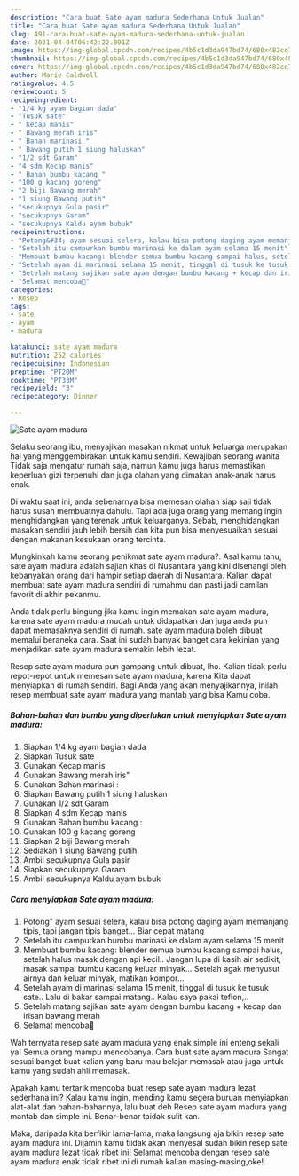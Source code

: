 ```yaml
---
description: "Cara buat Sate ayam madura Sederhana Untuk Jualan"
title: "Cara buat Sate ayam madura Sederhana Untuk Jualan"
slug: 491-cara-buat-sate-ayam-madura-sederhana-untuk-jualan
date: 2021-04-04T06:42:22.091Z
image: https://img-global.cpcdn.com/recipes/4b5c1d3da947bd74/680x482cq70/sate-ayam-madura-foto-resep-utama.jpg
thumbnail: https://img-global.cpcdn.com/recipes/4b5c1d3da947bd74/680x482cq70/sate-ayam-madura-foto-resep-utama.jpg
cover: https://img-global.cpcdn.com/recipes/4b5c1d3da947bd74/680x482cq70/sate-ayam-madura-foto-resep-utama.jpg
author: Marie Caldwell
ratingvalue: 4.5
reviewcount: 5
recipeingredient:
- "1/4 kg ayam bagian dada"
- "Tusuk sate"
- " Kecap manis"
- " Bawang merah iris"
- " Bahan marinasi "
- " Bawang putih 1 siung haluskan"
- "1/2 sdt Garam"
- "4 sdm Kecap manis"
- " Bahan bumbu kacang "
- "100 g kacang goreng"
- "2 biji Bawang merah"
- "1 siung Bawang putih"
- "secukupnya Gula pasir"
- "secukupnya Garam"
- "secukupnya Kaldu ayam bubuk"
recipeinstructions:
- "Potong&#34; ayam sesuai selera, kalau bisa potong daging ayam memanjang tipis, tapi jangan tipis banget... Biar cepat matang"
- "Setelah itu campurkan bumbu marinasi ke dalam ayam selama 15 menit"
- "Membuat bumbu kacang: blender semua bumbu kacang sampai halus, setelah halus masak dengan api kecil.. Jangan lupa di kasih air sedikit, masak sampai bumbu kacang keluar minyak... Setelah agak menyusut airnya dan keluar minyak, matikan kompor..."
- "Setelah ayam di marinasi selama 15 menit, tinggal di tusuk ke tusuk sate.. Lalu di bakar sampai matang.. Kalau saya pakai teflon,.."
- "Setelah matang sajikan sate ayam dengan bumbu kacang + kecap dan irisan bawang merah"
- "Selamat mencoba🤗"
categories:
- Resep
tags:
- sate
- ayam
- madura

katakunci: sate ayam madura 
nutrition: 252 calories
recipecuisine: Indonesian
preptime: "PT20M"
cooktime: "PT33M"
recipeyield: "3"
recipecategory: Dinner

---
```



![Sate ayam madura](https://img-global.cpcdn.com/recipes/4b5c1d3da947bd74/680x482cq70/sate-ayam-madura-foto-resep-utama.jpg)

Selaku seorang ibu, menyajikan masakan nikmat untuk keluarga merupakan hal yang menggembirakan untuk kamu sendiri. Kewajiban seorang  wanita Tidak saja mengatur rumah saja, namun kamu juga harus memastikan keperluan gizi terpenuhi dan juga olahan yang dimakan anak-anak harus enak.

Di waktu  saat ini, anda sebenarnya bisa memesan olahan siap saji tidak harus susah membuatnya dahulu. Tapi ada juga orang yang memang ingin menghidangkan yang terenak untuk keluarganya. Sebab, menghidangkan masakan sendiri jauh lebih bersih dan kita pun bisa menyesuaikan sesuai dengan makanan kesukaan orang tercinta. 



Mungkinkah kamu seorang penikmat sate ayam madura?. Asal kamu tahu, sate ayam madura adalah sajian khas di Nusantara yang kini disenangi oleh kebanyakan orang dari hampir setiap daerah di Nusantara. Kalian dapat membuat sate ayam madura sendiri di rumahmu dan pasti jadi camilan favorit di akhir pekanmu.

Anda tidak perlu bingung jika kamu ingin memakan sate ayam madura, karena sate ayam madura mudah untuk didapatkan dan juga anda pun dapat memasaknya sendiri di rumah. sate ayam madura boleh dibuat memalui beraneka cara. Saat ini sudah banyak banget cara kekinian yang menjadikan sate ayam madura semakin lebih lezat.

Resep sate ayam madura pun gampang untuk dibuat, lho. Kalian tidak perlu repot-repot untuk memesan sate ayam madura, karena Kita dapat menyiapkan di rumah sendiri. Bagi Anda yang akan menyajikannya, inilah resep membuat sate ayam madura yang mantab yang bisa Kamu coba.

<!--inarticleads1-->

##### Bahan-bahan dan bumbu yang diperlukan untuk menyiapkan Sate ayam madura:

1. Siapkan 1/4 kg ayam bagian dada
1. Siapkan Tusuk sate
1. Gunakan  Kecap manis
1. Gunakan  Bawang merah iris&#34;
1. Gunakan  Bahan marinasi :
1. Siapkan  Bawang putih 1 siung haluskan
1. Gunakan 1/2 sdt Garam
1. Siapkan 4 sdm Kecap manis
1. Gunakan  Bahan bumbu kacang :
1. Gunakan 100 g kacang goreng
1. Siapkan 2 biji Bawang merah
1. Sediakan 1 siung Bawang putih
1. Ambil secukupnya Gula pasir
1. Siapkan secukupnya Garam
1. Ambil secukupnya Kaldu ayam bubuk




<!--inarticleads2-->

##### Cara menyiapkan Sate ayam madura:

1. Potong&#34; ayam sesuai selera, kalau bisa potong daging ayam memanjang tipis, tapi jangan tipis banget... Biar cepat matang
1. Setelah itu campurkan bumbu marinasi ke dalam ayam selama 15 menit
1. Membuat bumbu kacang: blender semua bumbu kacang sampai halus, setelah halus masak dengan api kecil.. Jangan lupa di kasih air sedikit, masak sampai bumbu kacang keluar minyak... Setelah agak menyusut airnya dan keluar minyak, matikan kompor...
1. Setelah ayam di marinasi selama 15 menit, tinggal di tusuk ke tusuk sate.. Lalu di bakar sampai matang.. Kalau saya pakai teflon,..
1. Setelah matang sajikan sate ayam dengan bumbu kacang + kecap dan irisan bawang merah
1. Selamat mencoba🤗




Wah ternyata resep sate ayam madura yang enak simple ini enteng sekali ya! Semua orang mampu mencobanya. Cara buat sate ayam madura Sangat sesuai banget buat kalian yang baru mau belajar memasak atau juga untuk kamu yang sudah ahli memasak.

Apakah kamu tertarik mencoba buat resep sate ayam madura lezat sederhana ini? Kalau kamu ingin, mending kamu segera buruan menyiapkan alat-alat dan bahan-bahannya, lalu buat deh Resep sate ayam madura yang mantab dan simple ini. Benar-benar taidak sulit kan. 

Maka, daripada kita berfikir lama-lama, maka langsung aja bikin resep sate ayam madura ini. Dijamin kamu tiidak akan menyesal sudah bikin resep sate ayam madura lezat tidak ribet ini! Selamat mencoba dengan resep sate ayam madura enak tidak ribet ini di rumah kalian masing-masing,oke!.

